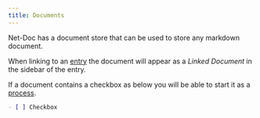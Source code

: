 ```yaml
---
title: Documents
---
```


Net-Doc has a document store that can be used to store any markdown document.

When linking to an [entry](/net-doc/docs/concepts/entries) the document will
appear as a _Linked Document_ in the sidebar of the entry.

If a document contains a checkbox as below you will be able to start it as a
[process](/net-doc/docs/concepts/processes).

```md
- [ ] Checkbox
```
